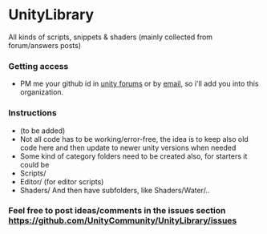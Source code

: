# UnityLibrary
All kinds of scripts, snippets &amp; shaders (mainly collected from forum/answers posts)

### Getting access
- PM me your github id in [unity forums](http://forum.unity3d.com/members/mgear.22727/) or by [email](http://i1.wp.com/unitycoder.com/blog/wp-content/uploads/2011/07/mail.jpg), so i'll add you into this organization.

### Instructions
- (to be added)
- Not all code has to be working/error-free, the idea is to keep also old code here and then update to newer unity versions when needed
- Some kind of category folders need to be created also, for starters it could be
- Scripts/
- Editor/ (for editor scripts)
- Shaders/
And then have subfolders, like Shaders/Water/..

### Feel free to post ideas/comments in the issues section https://github.com/UnityCommunity/UnityLibrary/issues
